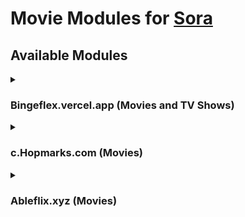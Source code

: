 # Movie Modules for [Sora](https://github.com/cranci1/Sora)

## Available Modules

<details>

<summary>

### Bingeflex.vercel.app (Movies and TV Shows)

</summary>

**File:** `Bingeflex.json`<br>
**App version:** V2 and up <br>
**Author:** ibro <br><br>
[<kbd> <br> Add to Sora <br> </kbd>](https://intradeus.github.io/http-protocol-redirector?r=sora://module?url=https://raw.githubusercontent.com/xibrox/sora-movie-module/refs/heads/main/bingeflex/bingeflex.json)

https://raw.githubusercontent.com/xibrox/sora-movie-module/refs/heads/main/bingeflex/bingeflex.json

</details>

<details>

<summary>

### c.Hopmarks.com (Movies)

</summary>

**File:** `HornCorn.json`<br>
**App version:** V2 and up <br>
**Author:** ibro <br><br>
[<kbd> <br> Add to Sora <br> </kbd>](https://intradeus.github.io/http-protocol-redirector?r=sora://module?url=https://raw.githubusercontent.com/xibrox/sora-movie-module/refs/heads/main/horncorn/horncorn.json)

https://raw.githubusercontent.com/xibrox/sora-movie-module/refs/heads/main/horncorn/horncorn.json

</details>

<details>

<summary>

### Ableflix.xyz (Movies)

</summary>

**File:** `Ableflix.json`<br>
**App version:** V2 and up <br>
**Author:** ibro <br><br>
[<kbd> <br> Add to Sora <br> </kbd>](https://intradeus.github.io/http-protocol-redirector?r=sora://module?url=https://raw.githubusercontent.com/xibrox/sora-movie-module/refs/heads/main/ableflix/ableflix.json)

https://raw.githubusercontent.com/xibrox/sora-movie-module/refs/heads/main/ableflix/ableflix.json

</details>